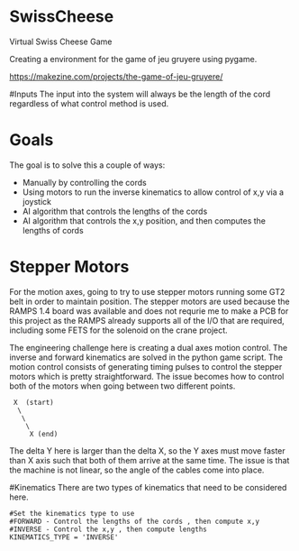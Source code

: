 # SwissCheese
Virtual Swiss Cheese Game

Creating a environment for the game of jeu gruyere using pygame.

https://makezine.com/projects/the-game-of-jeu-gruyere/

#Inputs
The input into the system will always be the length of the cord regardless of what control method is used. 

# Goals
The goal is to solve this a couple of ways:

* Manually by controlling the cords
* Using motors to run the inverse kinematics to allow control of x,y via a joystick
* AI algorithm that controls the lengths of the cords
* AI algorithm that controls the x,y position, and then computes the lengths of cords

# Stepper Motors
For the motion axes, going to try to use stepper motors running some GT2 belt in order to maintain position. The stepper motors are used because the RAMPS 1.4 board was available and does not requrie me to make a PCB for this project as the RAMPS already supports all of the I/O that are required, including some FETS for the solenoid on the crane project. 

The engineering challenge here is creating a dual axes motion control. The inverse and forward kinematics are solved in the python game script. The motion control consists of generating timing pulses to control the stepper motors which is pretty straightforward. The issue becomes how to control both of the motors when going between two different points.

```
 X  (start)
  \
   \
    \ 
     X (end)
```   
The delta Y here is larger than the delta X, so the Y axes must move faster than X axis such that both of them arrive at the same time. The issue is that the machine is not linear, so the angle of the cables come into place. 

#Kinematics
There are two types of kinematics that need to be considered here.

```
#Set the kinematics type to use
#FORWARD - Control the lengths of the cords , then compute x,y
#INVERSE - Control the x,y , then compute lengths
KINEMATICS_TYPE = 'INVERSE'
```



